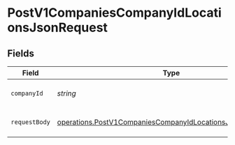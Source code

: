 # PostV1CompaniesCompanyIdLocationsJsonRequest


## Fields

| Field                                                                                                                                      | Type                                                                                                                                       | Required                                                                                                                                   | Description                                                                                                                                |
| ------------------------------------------------------------------------------------------------------------------------------------------ | ------------------------------------------------------------------------------------------------------------------------------------------ | ------------------------------------------------------------------------------------------------------------------------------------------ | ------------------------------------------------------------------------------------------------------------------------------------------ |
| `companyId`                                                                                                                                | *string*                                                                                                                                   | :heavy_check_mark:                                                                                                                         | The UUID of the company                                                                                                                    |
| `requestBody`                                                                                                                              | [operations.PostV1CompaniesCompanyIdLocationsJsonRequestBody](../../models/operations/postv1companiescompanyidlocationsjsonrequestbody.md) | :heavy_minus_sign:                                                                                                                         | Create a company location.                                                                                                                 |